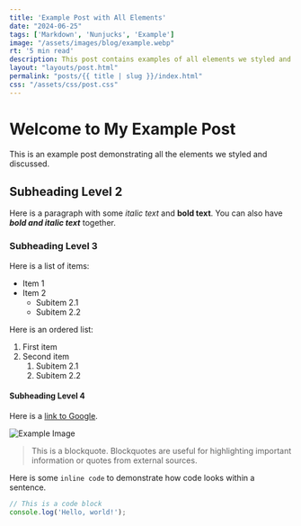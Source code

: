```yaml
---
title: 'Example Post with All Elements'
date: "2024-06-25"
tags: ['Markdown', 'Nunjucks', 'Example']
image: "/assets/images/blog/example.webp"
rt: '5 min read'
description: This post contains examples of all elements we styled and discussed.
layout: "layouts/post.html"
permalink: "posts/{{ title | slug }}/index.html"
css: "/assets/css/post.css"
---
```


# Welcome to My Example Post

This is an example post demonstrating all the elements we styled and discussed.

## Subheading Level 2

Here is a paragraph with some *italic text* and **bold text**. You can also have ***bold and italic text*** together.

### Subheading Level 3

Here is a list of items:

- Item 1
- Item 2
  - Subitem 2.1
  - Subitem 2.2

Here is an ordered list:

1. First item
2. Second item
   1. Subitem 2.1
   2. Subitem 2.2

#### Subheading Level 4

Here is a [link to Google](https://www.google.com).

![Example Image](/assets/images/blog/example.webp)

> This is a blockquote. Blockquotes are useful for highlighting important information or quotes from external sources.

Here is some `inline code` to demonstrate how code looks within a sentence.

```javascript
// This is a code block
console.log('Hello, world!');
